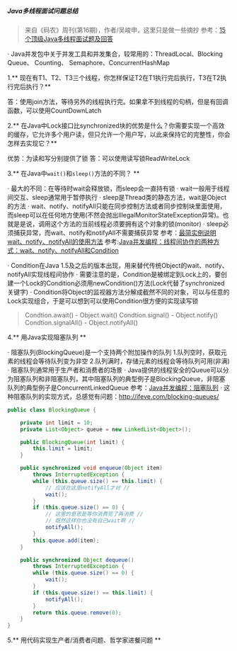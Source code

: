 
##### Java多线程面试问题总结

> 来自《码农》周刊(第16期)，作者/吴峻申，这里只是做一些摘抄
> 参考：[15个顶级Java多线程面试题及回答](http://ifeve.com/15-java-faq/)

· Java并发包中关于并发工具和并发集合，较常用的：ThreadLocal、Blocking  Queue、 Counting、 Semaphore、ConcurrentHashMap

1.** 现在有T1、T2、T3三个线程，你怎样保证T2在T1执行完后执行，T3在T2执行完后执行？**

答：使用join方法，等待另外的线程执行完。如果拿不到线程的句柄，但是有回调函数，可以使用CountDownLatch

2.** 在Java中Lock接口比synchronized块的优势是什么？你需要实现一个高效的缓存，它允许多个用户读，但只允许一个用户写，以此来保持它的完整性，你会怎样去实现它？**

优势：为读和写分别提供了锁
答：可以使用读写锁ReadWriteLock

3.** 在Java中`wait()`和`sleep()`方法的不同？ **

· 最大的不同：在等待时wait会释放锁，而sleep会一直持有锁
· wait一般用于线程间交互、sleep通常用于暂停执行
· sleep是Thread类的静态方法，wait是Object的方法
· wait、notify、notifyAll只能在同步控制方法或者同步控制块里面使用，而sleep可以在任何地方使用(不然会抛出IllegalMonitorStateException异常)。也就是是说，调用这个方法的当前线程必须要拥有这个对象的锁(monitor)
· sleep必须捕获异常，而wait、notify和notifyAll不需要捕获异常
参考：[最简实例说明wait、notify、notifyAll的使用方法](http://longdick.iteye.com/blog/453615)
参考:[Java并发编程：线程间协作的两种方式：wait、notify、notifyAll和Condition](http://www.cnblogs.com/dolphin0520/p/3920385.html)

· Condition在Java 1.5及之后的版本出现，用来替代传统Object的wait、notify、notifyAll实现线程间协作
· 需要注意的是，Condition是被绑定到Lock上的，要创建一个Lock的Condition必须用newCondition()方法(Lock代替了synchronized关键字)
· Condition将Object的监视器方法分解成截然不同的对象，可以与任意的Lock实现组合，于是可以想到可以使用Condition很方便的实现读写锁
> Condtion.await() - Object.wait()
> Condtion.signal() - Object.notify()
> Condtion.signalAll() - Object.notifyAll()

4.** 用Java实现阻塞队列 **

· 阻塞队列(BlockingQueue)是一个支持两个附加操作的队列
1.队列空时，获取元素的线程会等待队列变为非空
2.队列满时，存储元素的线程会等待队列可用(非满)
· 阻塞队列通常用于生产者和消费者的场景
· Java提供的线程安全的Queue可以分为阻塞队列和非阻塞队列，其中阻塞队列的典型例子是BlockingQueue，非阻塞队列的典型例子是ConcurrentLinkedQueue
参考：[Java并发编程：阻塞队列](http://www.cnblogs.com/dolphin0520/p/3932906.html)
· 这种阻塞队列的实现方式，总感觉有问题：http://ifeve.com/blocking-queues/
``` Java
public class BlockingQueue {

	private int limit = 10;
	private List<Object> queue = new LinkedList<Object>();

	public BlockingQueue(int limit) {
		this.limit = limit;
	}

	public synchronized void enqueue(Object item) 
    	throws InterruptedException {
		while (this.queue.size() == this.limit) {
        	// 应该在这里notifyAll才对 //
			wait();
		}
		if (this.queue.size() == 0) {
        	// 这里的意思是等你消费完了再消费 //
            // 既然这样你也没有自己wait啊 //
			notifyAll();
		}
		this.queue.add(item);
	}

	public synchronized Object dequeue() 
    	throws InterruptedException {
		while (this.queue.size() == 0) {
			wait();
		}
		if (this.queue.size() == this.limit) {
			notifyAll();
		}
		return this.queue.remove(0);
	}
}
```

5.** 用代码实现生产者/消费者问题、哲学家进餐问题 **
